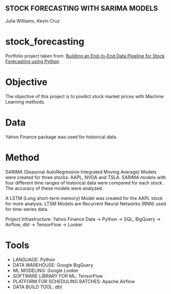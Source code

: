## STOCK FORECASTING WITH SARIMA MODELS

Julia Williams, Kevin Cruz

# stock_forecasting
Portfolio project taken from: [Building an End-to-End Data Pipeline for Stock Forecasting using Python](https://medium.com/@dana.fatadilla123/building-an-end-to-end-data-pipeline-for-stock-forecasting-using-python-63a857be11fe)

# Objective

The objective of this project is to predict stock market prices with Machine Learning methods. 

# Data

Yahoo Finance package was used for historical data. 

# Method
SARIMA (Seasonal AutoRegressive Integrated Moving Average) Models were created for three stocks: AAPL, NVDA and TSLA. SARIMA models with four different time ranges of historical data were compared for each stock. The accuracy of these models were analyzed. 

A LSTM (Long short-term memory) Model was created for the AAPL stock for more analysis. LTSM Models are Recurrent Neural Networks (RNN) used for time-series data.

Project Infrastructure:
Yahoo Finance Data -> Python -> SQL, BigQuery -> Airflow, dbt -> TensorFlow -> Looker

# Tools
- LANGUAGE: Python
- DATA WAREHOUSE: Google BigQuery
- ML MODELING: Google Looker
- SOFTWARE LIBRARY FOR ML: TensorFlow 
- PLATFORM FOR SCHEDULING BATCHES: Apache Airflow 
- DATA BUILD TOOL: dbt
